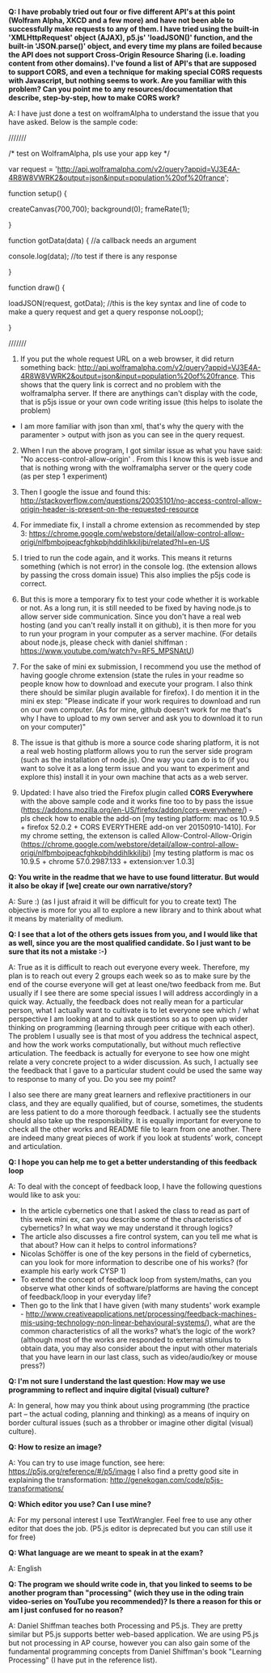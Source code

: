 **Q: I have probably tried out four or five different API's at this point (Wolfram Alpha, XKCD and a few more) and have not been able
to successfully make requests to any of them. I have tried using the built-in 'XMLHttpRequest' object (AJAX), p5.js' 'loadJSON()'
function, and the built-in 'JSON.parse()' object, and every time my plans are foiled because the API does not support Cross-Origin Resource Sharing (i.e. loading content from other domains). I've found a list of API's that are supposed to support CORS, and even
a technique for making special CORS requests with Javascript, but nothing seems to work. Are you familiar with this problem? Can
you point me to any resources/documentation that describe, step-by-step, how to make CORS work?**

A: I have just done a test on wolframAlpha to understand the issue that you have asked. Below is the sample code:

///////

/*
test on WolframAlpha, pls use your app key
*/

var request = 'http://api.wolframalpha.com/v2/query?appid=VJ3E4A-4R8W8VWRK2&output=json&input=population%20of%20france';


function setup() {

  createCanvas(700,700);
  background(0);
  frameRate(1);

}

function gotData(data) {   //a callback needs an argument

  console.log(data);  //to test if there is any response
 
}

function draw() {

  loadJSON(request, gotData); //this is the key syntax and line of code to make a query request and get a query response
  noLoop();

}

///////

1) If you put the whole request URL on a web browser, it did return something back: http://api.wolframalpha.com/v2/query?appid=VJ3E4A-4R8W8VWRK2&output=json&input=population%20of%20france. This shows that the query link is correct and no problem with the wolframalpha server. If there are anythings can't display with the code, that is p5js issue or your own code writing issue (this helps to isolate the problem)

* I am more familiar with json than xml, that's why the query with the paramenter > output with json as you can see in the query request. 

2) When I run the above program, I got similar issue as what you have said: "No access-control-allow-origin' . From this I know this is web issue and that is nothing wrong with the wolframalpha server or the query code (as per step 1 experiment)

3) Then I google the issue and found this: http://stackoverflow.com/questions/20035101/no-access-control-allow-origin-header-is-present-on-the-requested-resource

4) For immediate fix, I install a chrome extension as recommended by step 3: https://chrome.google.com/webstore/detail/allow-control-allow-origi/nlfbmbojpeacfghkpbjhddihlkkiljbi/related?hl=en-US

5) I tried to run the code again, and it works. This means it returns something (which is not error) in the console log. (the extension allows by passing the cross domain issue) This also implies the p5js code is correct.

6) But this is more a temporary fix to test your code whether it is workable or not. As a long run, it is still needed to be fixed by having node.js to allow server side communication. Since you don't have a real web hosting (and you can't really install it on github), it is then more for you to run your program in your computer as a server machine. (For details about node.js, please check with daniel shiffman : https://www.youtube.com/watch?v=RF5_MPSNAtU)

7) For the sake of mini ex submission, I recommend you use the method of having google chrome extension (state the rules in your readme so people know how to download and execute your program. I also think there should be similar plugin available for firefox). I do mention it in the mini ex step: "Please indicate if your work requires to download and run on our own computer. (As for mine, github doesn't work for me that's why I have to upload to my own server and ask you to download it to run on your computer)"

8) The issue is that github is more a source code sharing platform, it is not a real web hosting platform allows you to run the server side program (such as the installation of node.js). One way you can do is to (if you want to solve it as a long term issue and you want to experiment and explore this) install it in your own machine that acts as a web server. 

9) Updated: I have also tried the Firefox plugin called **CORS Everywhere** with the above sample code and it works fine too to by pass the issue (https://addons.mozilla.org/en-US/firefox/addon/cors-everywhere/) - pls check how to enable the add-on [my testing platform: mac os 10.9.5 + firefox 52.0.2 + CORS EVERYTHERE add-on ver 20150910-1410]. For my chrome setting, the extenson is called Allow-Control-Allow-Origin (https://chrome.google.com/webstore/detail/allow-control-allow-origi/nlfbmbojpeacfghkpbjhddihlkkiljbi) [my testing platform is mac os 10.9.5 + chrome 57.0.2987.133 + extension:ver 1.0.3] 

**Q: You write in the readme that we have to use found litteratur. But would it also be okay if [we] create our own narrative/story?**

A: Sure :)  (as I just afraid it will be difficult for you to create text) The objective is more for you all to explore a new library and to think about what it means by materiality of medium. 

**Q: I see that a lot of the others gets issues from you, and I would like that as well, since you are the most qualified candidate. So I just want to be sure that its not a mistake :-)**

A: True as it is difficult to reach out everyone every week. Therefore, my plan is to reach out every 2 groups each week so as to make sure by the end of the course everyone will get at least one/two feedback from me. But usually if I see there are some special issues I will address accordingly in a quick way. Actually, the feedback does not really mean for a particular person, what I actually want to cultivate is to let everyone see which / what perspective I am looking at and to ask questions so as to open up wider thinking on programming (learning through peer critique with each other). The problem I usually see is that most of you address the technical aspect, and how the work works computationally, but without much reflective articulation. The feedback is actually for everyone to see how one might relate a very concrete project to a wider discussion. As such, I actually see the feedback that I gave to a particular student could be used the same way to response to many of you. Do you see my point?

I also see there are many great learners and reflexive practitioners in our class, and they are equally qualified, but of course, sometimes, the students are less patient to do a more thorough feedback. I actually see the students should also take up the responsibility.  It is equally important for everyone to check all the other works and README file to learn from one another. There are indeed many great pieces of work if you look at students’ work, concept and articulation. 

**Q: I hope you can help me to get a better understanding of this feedback loop**

A: To deal with the concept of feedback loop, I have the following questions would like to ask you:

- In the article cybernetics one that I asked the class to read as part of this week mini ex, can you describe some of the characteristics of cybernetics? In what way we may understand it through logics? 
- The article also discusses a fire control system, can you tell me what is that about? How can it helps to control informations? 
- Nicolas Schöffer is one of the key persons in the field of cybernetics, can you look for more information to describe one of his works? (for example his early work CYSP 1)
- To extend the concept of feedback loop from system/maths, can you observe what other kinds of software/platforms are having the concept of feedback/loop in your everyday life? 
- Then go to the link that I have given (with many students' work example - http://www.creativeapplications.net/processing/feedback-machines-mis-using-technology-non-linear-behavioural-systems/), what are the common characteristics of all the works? what’s the logic of the work? (although most of the works are responded to external stimulus to obtain data, you may also consider about the input with other materials that you have learn in our last class, such as video/audio/key or mouse press?)


**Q: I'm not sure I understand the last question: How may we use programming to reflect and inquire digital (visual) culture?**

A: In general, how may you think about using programming (the practice part – the actual coding, planning and thinking) as a means of inquiry on border cultural issues (such as a throbber or imagine other digital (visual) culture).

**Q: How to resize an image?**

A: You can try to use image function, see here: https://p5js.org/reference/#/p5/image
I also find a pretty good site in explaining the transformation: http://genekogan.com/code/p5js-transformations/

**Q: Which editor you use? Can I use mine?**

A: For my personal interest I use TextWrangler. Feel free to use any other editor that does the job. (P5.js editor is deprecated but you can still use it for free)

**Q: What language are we meant to speak in at the exam?**

A: English

**Q: The program we should write code in, that you linked to seems to be another program than "processing" (wich they use in the oding train video-series on YouTube you recommended)? Is there a reason for this or am I just confused for no reason?**

A: Daniel Shiffman teaches both Processing and P5.js. They are pretty similar but P5.js supports better web-based application. We are using P5.js but not processing in AP course, however you can also gain some of the fundamental programming concepts from Daniel Shiffman's book "Learning Processing" (I have put in the reference list).
